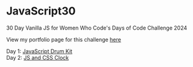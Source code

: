 # JavaScript30
 30 Day Vanilla JS for Women Who Code's Days of Code Challenge 2024

 View my portfolio page for this challenge [here](https://katmohd.github.io/JavaScript30/)

 Day 1: [JavaScript Drum Kit](https://katmohd.github.io/JavaScript30/01%20-%20JavaScript%20Drum%20Kit/) <br /> 
 Day 2: [JS and CSS Clock](https://katmohd.github.io/JavaScript30/02%20-%20JS%20and%20CSS%20Clock/)

